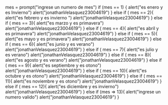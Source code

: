 mes = prompt("ingrese un numero de mes")
if (mes == 1) {
	alert("es enero y es Invierno")
	alert("jonathanVelasquez23004619")
}
else if ( mes == 2){
	alert("es febrero y es invierno ")
	alert("jonathanVelasquez23004619")
}
else if ( mes == 3){
	alert("es marzo y es primavera")
	alert("jonathanVelasquez23004619")
}
else if ( mes == 4){
	alert("es abril y es primavera")
	alert("jonathanVelasquez23004619")
}
else if ( mes == 5){
	alert("es mayo y es primavera")
	alert("jonathanVelasquez23004619")
}
else if ( mes == 6){
	alert("es junio y es verano")
	alert("jonathanVelasquez23004619")
}
else if ( mes == 7){
	alert("es julio y es verano")
	alert("jonathanVelasquez23004619")
}
else if ( mes == 8){
	alert("es agosto y es verano")
	alert("jonathanVelasquez23004619")
}
else if ( mes == 9){
	alert("es septiembre y es otono")
	alert("jonathanVelasquez23004619")
}
else if ( mes == 10){
	alert("es octubre y es otono")
	alert("jonathanVelasquez23004619")
}
else if ( mes == 11){
	alert("es noviembre y es otono")
	alert("jonathanVelasquez23004619")
}
else if ( mes == 12){
	alert("es diciembre y es invierno")
	alert("jonathanVelasquez23004619")
}
else if (mes => 13){
	alert("ingrese un numero valido")
	alert("jonathanVelasquez23004619")
}
